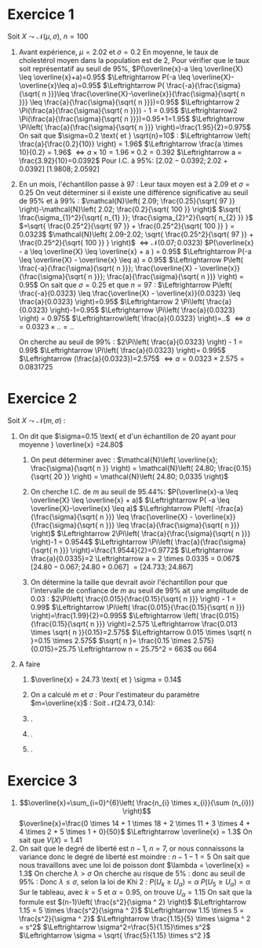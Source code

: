 # Exercice 1

Soit $X \leadsto \mathcal{N}(µ, \sigma),\:n = 100$  

1. Avant expérience, $µ = 2.02 \text{ et }\sigma = 0.2$
   En moyenne, le taux de cholestérol moyen dans la population est de $2$,
   Pour vérifier que le taux soit représentatif au seuil de $95\%$,
   $P(\overline{x}-a \leq \overline{X} \leq \overline{x}+a)=0.95$
   $\Leftrightarrow P(-a \leq \overline{X}-\overline{x}\leq a)=0.95$
   $\Leftrightarrow P( \frac{-a}{\frac{\sigma}{\sqrt{ n }}}\leq \frac{\overline{X}-\overline{x}}{\frac{\sigma}{\sqrt{ n }}} \leq \frac{a}{\frac{\sigma}{\sqrt{ n }}})=0.95$
   $\Leftrightarrow 2 \Pi(\frac{a}{\frac{\sigma}{\sqrt{ n }}}) - 1 = 0.95$
   $\Leftrightarrow2 \Pi(\frac{a}{\frac{\sigma}{\sqrt{ n }}})=0.95+1=1.95$
   $\Leftrightarrow \Pi\left( \frac{a}{\frac{\sigma}{\sqrt{ n }}} \right)=\frac{1.95}{2}=0.975$
   On sait que $\sigma=0.2 \text{ et } \sqrt{n}=10$ :
   $\Leftrightarrow \left( \frac{a}{\frac{0.2}{10}} \right) = 1.96$
   $\Leftrightarrow \frac{a \times 10}{0.2} = 1.96$
   $\Leftrightarrow a \times 10 = 1.96 \times 0.2 = 0.392$
   $\Leftrightarrow a = \frac{3.92}{10}=0.0392$
   Pour $\text{I.C. à 95\% :}$
    $[2.02-0.0392; 2.02+0.0392]$
    $[1.9808; 2.0592]$
    
2. En un mois, l'échantillon passe à $97$ :
   Leur taux moyen est à $2.09$ et $\sigma=0.25$
   On veut déterminer si il existe une différence significative au seuil de $95\% \text{ et à } 99\%$ :
   $\mathcal{N}\left( 2.09; \frac{0.25}{\sqrt{ 97 }} \right)-\mathcal{N}\left( 2.02; \frac{0.2}{\sqrt{ 100 }} \right)$
   $\sqrt{ \frac{\sigma_{1}^2}{\sqrt{ n_{1} }}; \frac{\sigma_{2}^2}{\sqrt{ n_{2} }} }$
   $=\sqrt{ \frac{0.25^2}{\sqrt{ 97 }} + \frac{0.25^2}{\sqrt{ 100 }} } = 0.0323$
   $\mathcal{N}\left( 2.09-2.02; \sqrt{ \frac{0.25^2}{\sqrt{ 97 }} + \frac{0.25^2}{\sqrt{ 100 }} } \right)$
   $\Leftrightarrow \mathcal{N}(0.07; 0.0323)$
   $P(\overline{x} - a \leq \overline{X} \leq \overline{x} + a ) = 0.95$
   $\Leftrightarrow P(-a \leq \overline{X} - \overline{x} \leq a) = 0.95$
   $\Leftrightarrow P\left( \frac{-a}{\frac{\sigma}{\sqrt{ n }}}; \frac{\overline{X} - \overline{x}}{\frac{\sigma}{\sqrt{ n }}}; \frac{a}{\frac{\sigma}{\sqrt{ n }}} \right) = 0.95$
   On sait que $\sigma = 0.25 \text{ et que } n = 97$ :
   $\Leftrightarrow P\left( \frac{-a}{0.0323} \leq \frac{\overline{X} - \overline{x}}{0.0323} \leq \frac{a}{0.0323} \right)=0.95$
   $\Leftrightarrow 2 \Pi\left( \frac{a}{0.0323} \right)-1=0.95$
   $\Leftrightarrow \Pi\left( \frac{a}{0.0323} \right) = 0.975$
   $\Leftrightarrow\left( \frac{a}{0.0323} \right)=..$
   $\Leftrightarrow a = 0.0323 \times .. = ..$
   
   On cherche au seuil de $99\%$ :
   $2\Pi\left( \frac{a}{0.0323} \right) - 1 = 0.99$
   $\Leftrightarrow \Pi\left( \frac{a}{0.0323} \right)= 0.995$
   $\Leftrightarrow (\frac{a}{0.0323})=2.575$
   $\Leftrightarrow a = 0.0323 \times 2.575 = 0.0831725$
# Exercice 2

Soit $X \leadsto \mathcal{N}(m, \sigma)$ :

1. On dit que $\sigma=0.15 \text{ et d'un échantillon de 20 ayant pour moyenne } \overline{x} =24.80$
	1. On peut déterminer avec : $\mathcal{N}\left( \overline{x}; \frac{\sigma}{\sqrt{ n }} \right) = \mathcal{N}\left( 24.80; \frac{0.15}{\sqrt{ 20 }} \right) = \mathcal{N}\left( 24.80; 0,0335 \right)$
	2. On cherche $\text{I.C. de } m \text{ au seuil de 95.44\%}$:
	   $P(\overline{x}-a \leq \overline{X} \leq \overline{x} + a)$
	   $\Leftrightarrow P( -a \leq \overline{X}-\overline{x} \leq a)$
	   $\Leftrightarrow P\left( -\frac{a}{\frac{\sigma}{\sqrt{ n }}} \leq \frac{\overline{X} - \overline{x}}{\frac{\sigma}{\sqrt{ n }}} \leq \frac{a}{\frac{\sigma}{\sqrt{ n }}} \right)$
	   $\Leftrightarrow 2\Pi\left( \frac{a}{\frac{\sigma}{\sqrt{ n }}} \right)-1 = 0.9544$
	   $\Leftrightarrow \Pi\left( \frac{a}{\frac{\sigma}{\sqrt{ n }}} \right)=\frac{1.9544}{2}=0.9772$
	   $\Leftrightarrow \frac{a}{0.0335}=2 \Leftrightarrow a = 2 \times 0.0335 = 0.067$
	   $[24.80-0.067; 24.80 + 0.067]$
	   $= [24.733; 24.867]$
	   	   
	3. On détermine la taille que devrait avoir l'échantillon pour que l'intervalle de confiance de $m$ au seuil de $99\%$ ait une amplitude de $0.03$ :
	   $2\Pi\left( \frac{0.015}{\frac{0.15}{\sqrt{ n }}} \right) - 1 = 0.99$
	   $\Leftrightarrow \Pi\left( \frac{0.015}{\frac{0.15}{\sqrt{ n }}} \right)=\frac{1.99}{2}=0.995$
	   $\Leftrightarrow \left( \frac{0.015}{\frac{0.15}{\sqrt{ n }}} \right)=2.575 \Leftrightarrow \frac{0.013 \times \sqrt{ n }}{0.15}=2.575$
	   $\Leftrightarrow 0.015 \times \sqrt{ n }=0.15 \times 2.575$
	   $\sqrt{ n }= \frac{0.15 \times 2.575}{0.015}=25.75 \Leftrightarrow n = 25.75^2 = 663$ ou $664$
2. A faire
	1. $\overline{x} = 24.73 \text{ et } \sigma = 0.14$
	2. On a calculé $m$ et $\sigma$ :
	   Pour l'estimateur du paramètre $m=\overline{x}$ :
	   Soit $\mathcal{N}(24.73, 0.14)$:
	   
	3. .
	4. .
	5. .
# Exercice 3

1. $$\overline{x}=\sum_{i=0}^{6}\left( \frac{n_{i} \times x_{i}}{\sum (n_{i})} \right)$$
   $\overline{x}=\frac{0 \times 14 + 1 \times 18 + 2 \times 11 + 3 \times 4 + 4 \times 2 + 5 \times 1 + 0}{50}$
   $\Leftrightarrow \overline{x} = 1.3$
   On sait que $V(X) = 1.41$
2. On sait que le degré de liberté est $n-1$, $n = 7$, or nous connaissons la variance donc le degré de liberté est moindre : $n-1-1 = 5$
   On sait que nous travaillons avec une loi de poisson dont $\lambda = \overline{x} = 1.3$
   On cherche $\lambda > \sigma$
   On cherche au risque de $5\%$ : donc au seuil de $95\%$ :
   Donc $\lambda \leq \sigma$, selon la loi de Khi 2 : 
   $P(U_{k}\geq U_{\alpha}) = \alpha$
   $P(U_{5}\geq U_{\alpha}) = \alpha$
   Sur le tableau, avec $k=5 \text{ et } \alpha = 0.95$, on trouve $U_{\alpha} = 1.15$
   On sait que la formule est $(n-1)\left( \frac{s^2}{\sigma ^ 2} \right)$
   $\Leftrightarrow 1.15 = 5 \times \frac{s^2}{\sigma ^ 2}$
   $\Leftrightarrow 1.15 \times 5 = \frac{s^2}{\sigma ^ 2}$
   $\Leftrightarrow \frac{1.15}{5} \times \sigma ^ 2 = s^2$
   $\Leftrightarrow \sigma^2=\frac{5}{1.15}\times s^2$
   $\Leftrightarrow \sigma = \sqrt{ \frac{5}{1.15} \times s^2 }$
   